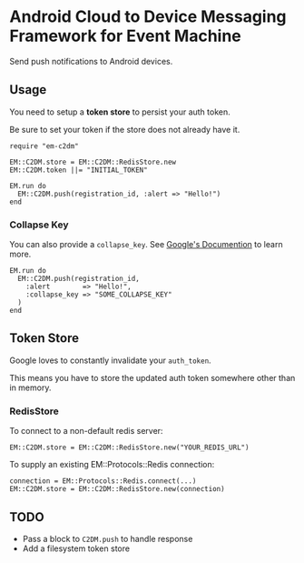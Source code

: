 # Android Cloud to Device Messaging Framework for Event Machine 

Send push notifications to Android devices.

## Usage

You need to setup a __token store__ to persist your auth token.

Be sure to set your token if the store does not already have it.

    require "em-c2dm"

    EM::C2DM.store = EM::C2DM::RedisStore.new
    EM::C2DM.token ||= "INITIAL_TOKEN"
        
    EM.run do
      EM::C2DM.push(registration_id, :alert => "Hello!")
    end
    
### Collapse Key

You can also provide a `collapse_key`. See [Google's Documention](http://code.google.com/android/c2dm/index.html) to learn more.

    EM.run do
      EM::C2DM.push(registration_id,
        :alert        => "Hello!",
        :collapse_key => "SOME_COLLAPSE_KEY"
      )
    end

## Token Store

Google loves to constantly invalidate your `auth_token`.

This means you have to store the updated auth token somewhere other than 
in memory.

### RedisStore

To connect to a non-default redis server:

    EM::C2DM.store = EM::C2DM::RedisStore.new("YOUR_REDIS_URL")
    
To supply an existing EM::Protocols::Redis connection:

    connection = EM::Protocols::Redis.connect(...)
    EM::C2DM.store = EM::C2DM::RedisStore.new(connection)
        
## TODO

* Pass a block to `C2DM.push` to handle response
* Add a filesystem token store
